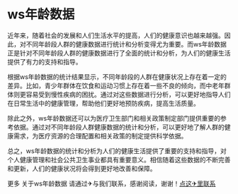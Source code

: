 # ws年龄数据

近年来，随着社会的发展和人们生活水平的提高，人们的健康意识也越来越强。因此，对不同年龄段人群的健康数据进行统计和分析变得尤为重要。而ws年龄数据正是针对不同年龄段人群的健康数据进行了全面的统计和分析，为人们的健康生活提供了有力的支持和指导。

根据ws年龄数据的统计结果显示，不同年龄段的人群在健康状况上存在着一定的差异。比如，青少年群体在饮食和运动习惯上存在着一些不良的倾向，而中老年群体则更容易受到慢性疾病的困扰。通过对这些数据进行分析，可以更好地指导人们在日常生活中的健康管理，帮助他们更好地预防疾病，提高生活质量。

除此之外，ws年龄数据还可以为医疗卫生部门和相关政策制定部门提供重要的参考依据。通过对不同年龄段人群健康数据的统计和分析，可以更好地了解人群的健康需求，为医疗资源的合理配置和相关政策的制定提供科学依据。

总之，ws年龄数据的统计和分析为人们的健康生活提供了重要的支持和指导，对个人健康管理和社会公共卫生事业都具有重要意义。相信随着这些数据的不断完善和更新，人们的健康状况将会得到更好地改善和保障。

更多 关于ws年龄数据 请通过✈与我们联系，感谢阅读，谢谢！[点这✈里联系](https://ww.k02.cc)